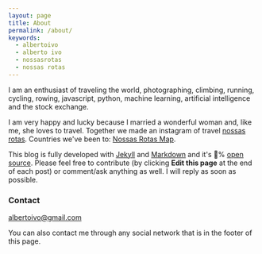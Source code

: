 ```yaml
---
layout: page
title: About
permalink: /about/
keywords:
  - albertoivo
  - alberto ivo
  - nossasrotas
  - nossas rotas
---
```


I am an enthusiast of traveling the world, photographing, climbing, running, cycling, rowing, javascript, python, machine learning, artificial intelligence and the stock exchange.

I am very happy and lucky because I married a wonderful woman and, like me, she loves to travel. Together we made an instagram of travel [nossas rotas](https://www.instagram.com/nossasrotas/). Countries we've been to: [Nossas Rotas Map](https://nossasrotas.firebaseapp.com).

This blog is fully developed with [Jekyll](https://jekyllrb.com) and [Markdown](https://guides.github.com/features/mastering-markdown/) and it's 💯% [open source](https://github.com/albertoivo/albertoivo.github.io). Please feel free to contribute (by clicking **Edit this page** at the end of each post) or comment/ask anything as well. I will reply as soon as possible.

### Contact

[albertoivo@gmail.com](mailto:albertoivo@gmail.com)

You can also contact me through any social network that is in the footer of this page.
